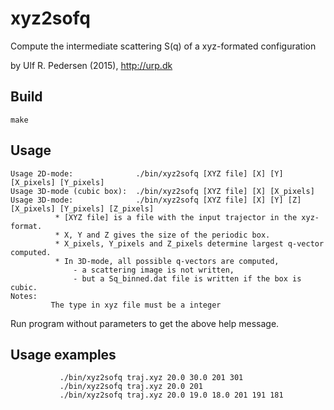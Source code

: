 # xyz2sofq
Compute the intermediate scattering S(q) of a xyz-formated configuration

by Ulf R. Pedersen (2015), http://urp.dk 

## Build 
    make

## Usage
```
Usage 2D-mode:              ./bin/xyz2sofq [XYZ file] [X] [Y] [X_pixels] [Y_pixels]
Usage 3D-mode (cubic box):  ./bin/xyz2sofq [XYZ file] [X] [X_pixels] 
Usage 3D-mode:              ./bin/xyz2sofq [XYZ file] [X] [Y] [Z] [X_pixels] [Y_pixels] [Z_pixels] 
          * [XYZ file] is a file with the input trajector in the xyz-format.
          * X, Y and Z gives the size of the periodic box.
          * X_pixels, Y_pixels and Z_pixels determine largest q-vector computed.
          * In 3D-mode, all possible q-vectors are computed,
              - a scattering image is not written,
              - but a Sq_binned.dat file is written if the box is cubic.
Notes:
         The type in xyz file must be a integer
```
Run program without parameters to get the above help message.

## Usage examples
```
           ./bin/xyz2sofq traj.xyz 20.0 30.0 201 301
           ./bin/xyz2sofq traj.xyz 20.0 201
           ./bin/xyz2sofq traj.xyz 20.0 19.0 18.0 201 191 181
```



